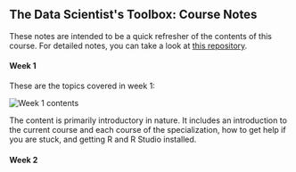 
## The Data Scientist's Toolbox: Course Notes

These notes are intended to be a quick refresher of the contents of this course. 
For detailed notes, you can take a look at [this repository](https://github.com/DataScienceSpecialization).

#### Week 1

These are the topics covered in week 1:

![Week 1 contents]()

The content is primarily introductory in nature. 
It includes an introduction to the current course and each course of the specialization, 
how to get help if you are stuck, and getting R and R Studio installed.

#### Week 2
